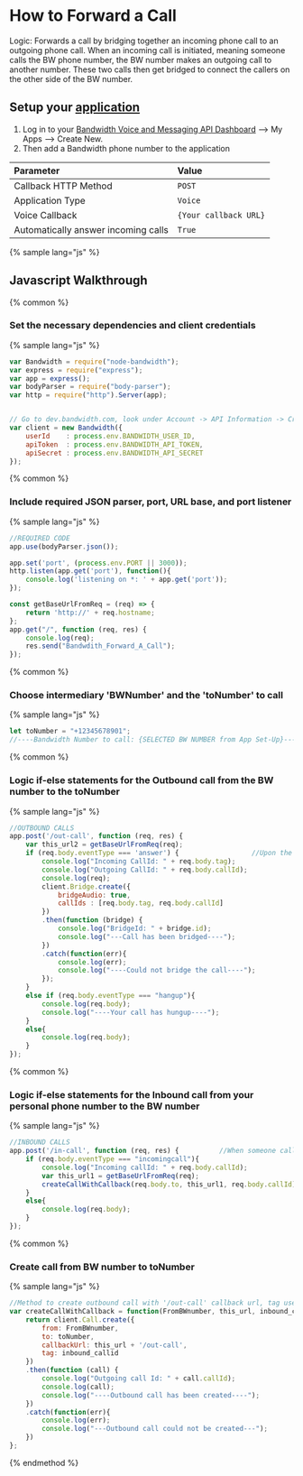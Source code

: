 # How to Forward a Call

Logic: Forwards a call by bridging together an incoming phone call to an outgoing phone call.
When an incoming call is initiated, meaning someone calls the BW phone number, 
the BW number makes an outgoing call to another number.
These two calls then get bridged to connect the callers on the other side of the BW number.

## Setup your [application](http://dev.bandwidth.com/ap-docs/methods/applications/applications.html)

1. Log in to your [Bandwidth Voice and Messaging API Dashboard](https://app.bandwidth.com) --> My Apps --> Create New.
2. Then add a Bandwidth phone number to the application

| Parameter                           | Value                 |
|:------------------------------------|:----------------------|
| Callback HTTP Method                | `POST`                |
| Application Type                    | `Voice`               |
| Voice Callback                      | `{Your callback URL}` |
| Automatically answer incoming calls | `True`                |


{% sample lang="js" %}

## Javascript Walkthrough

{% common %}
### Set the necessary dependencies and client credentials

{% sample lang="js" %}

```js
var Bandwidth = require("node-bandwidth");
var express = require("express");
var app = express();
var bodyParser = require("body-parser");
var http = require("http").Server(app);


// Go to dev.bandwidth.com, look under Account -> API Information -> Credentials OR .zsrh file
var client = new Bandwidth({
    userId    : process.env.BANDWIDTH_USER_ID,
    apiToken  : process.env.BANDWIDTH_API_TOKEN,
    apiSecret : process.env.BANDWIDTH_API_SECRET
});
```

{% common %}

### Include required JSON parser, port, URL base, and port listener

{% sample lang="js" %}

```js
//REQUIRED CODE
app.use(bodyParser.json());

app.set('port', (process.env.PORT || 3000));
http.listen(app.get('port'), function(){
    console.log('listening on *: ' + app.get('port'));
});

const getBaseUrlFromReq = (req) => {
    return 'http://' + req.hostname;
};
app.get("/", function (req, res) {
    console.log(req); 
    res.send("Bandwdith_Forward_A_Call");
});
```

{% common %}

### Choose intermediary 'BWNumber' and the 'toNumber' to call

{% sample lang="js" %}

```js
let toNumber = "+12345678901";
//----Bandwidth Number to call: {SELECTED BW NUMBER from App Set-Up}-----
```

{% common %}

### Logic if-else statements for the Outbound call from the BW number to the toNumber

{% sample lang="js" %}

```js
//OUTBOUND CALLS
app.post('/out-call', function (req, res) {         
    var this_url2 = getBaseUrlFromReq(req);
    if (req.body.eventType === 'answer') {					//Upon the to-caller answering, bridge the two calls
        console.log("Incoming CallId: " + req.body.tag);
        console.log("Outgoing CallId: " + req.body.callId);
        console.log(req);
        client.Bridge.create({
            bridgeAudio: true,
            callIds : [req.body.tag, req.body.callId]
        })
        .then(function (bridge) {
            console.log("BridgeId: " + bridge.id);
            console.log("---Call has been bridged----");
        })
        .catch(function(err){
            console.log(err);
            console.log("----Could not bridge the call----");
        });
    }
    else if (req.body.eventType === "hangup"){                  
        console.log(req.body);
        console.log("----Your call has hungup----");
    }
    else{
        console.log(req.body);
    }
});
```

{% common %}

### Logic if-else statements for the Inbound call from your personal phone number to the BW number

{% sample lang="js" %}

```js
//INBOUND CALLS
app.post('/in-call', function (req, res) {     		//When someone calls the BW number, create call to the to-caller      
    if (req.body.eventType === "incomingcall"){
        console.log("Incoming callId: " + req.body.callId);  
        var this_url1 = getBaseUrlFromReq(req);
        createCallWithCallback(req.body.to, this_url1, req.body.callId);
    }
    else{
        console.log(req.body);
    }
});
```

{% common %}

### Create call from BW number to toNumber

{% sample lang="js" %}

```js
//Method to create outbound call with '/out-call' callback url, tag used to store inbound callId
var createCallWithCallback = function(FromBWnumber, this_url, inbound_callid){ 
    return client.Call.create({
        from: FromBWnumber,
        to: toNumber,
        callbackUrl: this_url + '/out-call',
        tag: inbound_callid
    })
    .then(function (call) {
        console.log("Outgoing call Id: " + call.callId);
        console.log(call);
        console.log("----Outbound call has been created----");
    })
    .catch(function(err){
        console.log(err);
        console.log("---Outbound call could not be created---");
    })
};
```
{% endmethod %}

